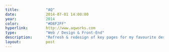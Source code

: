 ```yaml
---
title:            "AQ"
date:             2014-07-01 14:00:00
year:             2014
color:            "#D8F2FF"
hyperlink:        http://www.aqworks.com
type:             "Web / Design & Front-End"
description:      "Refresh & redesign of key pages for my favourite design agency in Tokyo."
layout:           post
---
```



